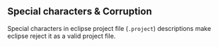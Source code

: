 ## Special characters & Corruption

Special characters in eclipse project file (`.project`) descriptions make eclipse reject it as a valid project file.
